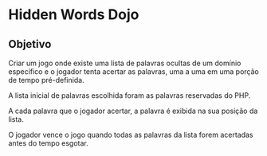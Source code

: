 # Hidden Words Dojo

## Objetivo

Criar um jogo onde existe uma lista de palavras ocultas de um domínio específico e o jogador tenta acertar as palavras, uma a uma em uma porção de tempo pré-definida.

A lista inicial de palavras escolhida foram as palavras reservadas do PHP.

A cada palavra que o jogador acertar, a palavra é exibida na sua posição da lista.

O jogador vence o jogo quando todas as palavras da lista forem acertadas antes do tempo esgotar.


